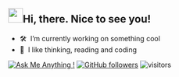 <h2><img src="https://media.giphy.com/media/hvRJCLFzcasrR4ia7z/giphy.gif" width="30px" height="30px">Hi, there. Nice to see you!</h2>

- 🛠️ &nbsp;I’m currently working on something cool
- 👀 &nbsp;I like thinking, reading and coding

[![Ask Me Anything !](https://img.shields.io/badge/Ask%20me-anything-1abc9c.svg)](https://github.com/partyVic)
[![GitHub followers](https://img.shields.io/github/followers/partyvic?label=follow&style=social)](https://github.com/partyVic)
![visitors](https://visitor-badge.glitch.me/badge?page_id=partyvic.partyvic)


<!-- - 👋 
- 👀 
- 🌱 
- 💞️ 
- 📫 
- 🔭
- 💬
- 📫
- 👨‍💻
- ⚡
- 🛠️
- 📈
- ✨ -->